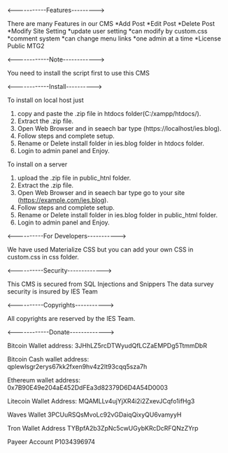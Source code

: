 <-----------Features--------->

There are many Features in our CMS
*Add Post
*Edit Post
*Delete Post
*Modify Site Setting
*update user setting
*can modify by custom.css
*comment system
*can change menu links
*one admin at a time
*License Public MTG2

<------------Note------------>

You need to install the script first to use this CMS

<------------Install---------->

To install on local host just
1. copy and paste the .zip file in htdocs folder(C:/xampp/htdocs/).
2. Extract the .zip file.
3. Open Web Browser and in seaech bar type (https://localhost/ies.blog).
4. Follow steps and complete setup.
5. Rename or Delete install folder in ies.blog folder in htdocs folder.
5. Login to admin panel and Enjoy.

To install on a server
1. upload the .zip file in public_htnl folder.
2. Extract the .zip file.
3. Open Web Browser and in seaech bar type go to your site (https://example.com/ies.blog).
4. Follow steps and complete setup.
5. Rename or Delete install folder in ies.blog folder in public_html folder.
5. Login to admin panel and Enjoy.

<----------For Developers----------->

We have used Materialize CSS but you can add your own CSS in custom.css in css folder.

<----------Security------------->

This CMS is secured from SQL Injections and Snippers The data survey security is insured by IES Team

<----------Copyrights----------->

All copyrights are reserved by the IES Team.

<------------Donate------------->

Bitcoin Wallet address: 
3JHhLZ5rcDTWyudQfLCZaEMPDg5TtmmDbR

Bitcoin Cash wallet address:
qplewlsgr2erys67kk2fxen9hv4z2lt93cqq5sza7h

Ethereum wallet address:
0x7B90E49e204aE452DdFEa3d82379D6D4A54D0003

Litecoin Wallet Address:
MQAMLLv4ujYjXR4i2i2ZxevJCqfo1ifHg3

Waves Wallet
3PCUuRSQsMvoLc92vGDaiqQixyQU6vamyyH

Tron Wallet Address
TYBpfA2b3ZpNc5cwUGybKRcDcRFQNzZYrp

Payeer Account
P1034396974
